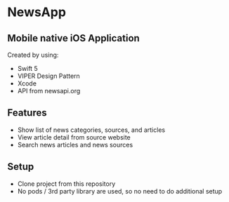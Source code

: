 # NewsApp
## Mobile native iOS Application

Created by using:
- Swift 5
- VIPER Design Pattern
- Xcode
- API from newsapi.org

## Features

- Show list of news categories, sources, and articles
- View article detail from source website
- Search news articles and news sources

## Setup
- Clone project from this repository
- No pods / 3rd party library are used, so no need to do additional setup
